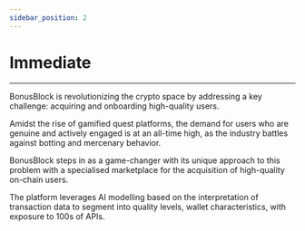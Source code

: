 ```yaml
---
sidebar_position: 2
---
```


# Immediate

-----------------------
BonusBlock is revolutionizing the crypto space by addressing a key challenge: acquiring and onboarding high-quality users.

Amidst the rise of gamified quest platforms, the demand for users who are genuine and actively engaged is at an all-time high, as the industry battles against botting and mercenary behavior.

BonusBlock steps in as a game-changer with its unique approach to this problem with a specialised marketplace for the acquisition of high-quality on-chain users.

The platform leverages AI modelling based on the interpretation of transaction data to segment into quality levels, wallet characteristics, with exposure to 100s of APIs. 
